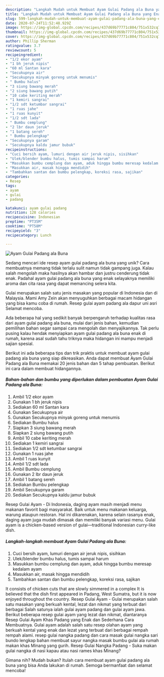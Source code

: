 ```yaml
---
description: "Langkah Mudah untuk Membuat Ayam Gulai Padang ala Buna yang Enak"
title: "Langkah Mudah untuk Membuat Ayam Gulai Padang ala Buna yang Enak"
slug: 599-langkah-mudah-untuk-membuat-ayam-gulai-padang-ala-buna-yang-enak
date: 2020-07-24T11:52:48.929Z
image: https://img-global.cpcdn.com/recipes/437d69b77771c804/751x532cq70/ayam-gulai-padang-ala-buna-foto-resep-utama.jpg
thumbnail: https://img-global.cpcdn.com/recipes/437d69b77771c804/751x532cq70/ayam-gulai-padang-ala-buna-foto-resep-utama.jpg
cover: https://img-global.cpcdn.com/recipes/437d69b77771c804/751x532cq70/ayam-gulai-padang-ala-buna-foto-resep-utama.jpg
author: Phillip Sherman
ratingvalue: 3.7
reviewcount: 5
recipeingredient:
- "1/2 ekor ayam"
- "1 bh jeruk nipis"
- "60 ml Santan kara"
- "Secukupnya air"
- "Secukupnya minyak goreng untuk menumis"
- " Bumbu halus"
- "3 siung bawang merah"
- "2 siung bawang putih"
- "10 cabe keriting merah"
- "1 kemiri sangrai"
- "1/2 sdt ketumbar sangrai"
- "1 ruas jahe"
- "1 ruas kunyit"
- "1/2 sdt lada"
- " Bumbu cemplung"
- "2 lbr daun jeruk"
- "1 batang sereh"
- " Bumbu pelengkap"
- "Secukupnya garam"
- "Secukupnya kaldu jamur bubuk"
recipeinstructions:
- "Cuci bersih ayam, lumuri dengan air jeruk nipis, sisihkan"
- "Ulek/blender bumbu halus, tumis sampai harum"
- "Masukkan bumbu cemplung dan ayam, aduk hingga bumbu meresap kedalam ayam"
- "Masukkan air, masak hingga mendidih"
- "Tambahkan santan dan bumbu pelengkap, koreksi rasa, sajikan"
categories:
- Resep
tags:
- ayam
- gulai
- padang

katakunci: ayam gulai padang 
nutrition: 128 calories
recipecuisine: Indonesian
preptime: "PT35M"
cooktime: "PT58M"
recipeyield: "3"
recipecategory: Lunch

---
```



![Ayam Gulai Padang ala Buna](https://img-global.cpcdn.com/recipes/437d69b77771c804/751x532cq70/ayam-gulai-padang-ala-buna-foto-resep-utama.jpg)

Sedang mencari ide resep ayam gulai padang ala buna yang unik? Cara membuatnya memang tidak terlalu sulit namun tidak gampang juga. Kalau salah mengolah maka hasilnya akan hambar dan justru cenderung tidak enak. Padahal ayam gulai padang ala buna yang enak selayaknya memiliki aroma dan cita rasa yang dapat memancing selera kita.

Gulai merupakan salah satu jenis masakan yang popular di Indonesia dan di Malaysia. Mami Amy Zein akan menyuguhkan berbagai macam hidangan yang bisa kamu coba di rumah. Resep gulai ayam padang ala dapur uni asri Selamat mencoba.

Ada beberapa hal yang sedikit banyak berpengaruh terhadap kualitas rasa dari ayam gulai padang ala buna, mulai dari jenis bahan, kemudian pemilihan bahan segar sampai cara mengolah dan menyajikannya. Tak perlu pusing kalau hendak menyiapkan ayam gulai padang ala buna enak di rumah, karena asal sudah tahu triknya maka hidangan ini mampu menjadi sajian spesial.


Berikut ini ada beberapa tips dan trik praktis untuk membuat ayam gulai padang ala buna yang siap dikreasikan. Anda dapat membuat Ayam Gulai Padang ala Buna memakai 20 jenis bahan dan 5 tahap pembuatan. Berikut ini cara dalam membuat hidangannya.

<!--inarticleads1-->

##### Bahan-bahan dan bumbu yang diperlukan dalam pembuatan Ayam Gulai Padang ala Buna:

1. Ambil 1/2 ekor ayam
1. Gunakan 1 bh jeruk nipis
1. Sediakan 60 ml Santan kara
1. Gunakan Secukupnya air
1. Gunakan Secukupnya minyak goreng untuk menumis
1. Sediakan  Bumbu halus
1. Siapkan 3 siung bawang merah
1. Siapkan 2 siung bawang putih
1. Ambil 10 cabe keriting merah
1. Sediakan 1 kemiri sangrai
1. Sediakan 1/2 sdt ketumbar sangrai
1. Gunakan 1 ruas jahe
1. Ambil 1 ruas kunyit
1. Ambil 1/2 sdt lada
1. Ambil  Bumbu cemplung
1. Gunakan 2 lbr daun jeruk
1. Ambil 1 batang sereh
1. Sediakan  Bumbu pelengkap
1. Ambil Secukupnya garam
1. Sediakan Secukupnya kaldu jamur bubuk


Resep Gulai Ayam - Di Indonesia, daging ayam masih menjadi menu makanan favorit bagi masyarakat. Baik untuk menu makanan keluarga, warung ataupun restoran. Hal ini dikarenakan, karena selain rasanya enak, daging ayam juga mudah dimasak dan memiliki banyak variasi menu. Gulai ayam is a chicken-based version of gulai—traditional Indonesian curry-like dish. 

<!--inarticleads2-->

##### Langkah-langkah membuat Ayam Gulai Padang ala Buna:

1. Cuci bersih ayam, lumuri dengan air jeruk nipis, sisihkan
1. Ulek/blender bumbu halus, tumis sampai harum
1. Masukkan bumbu cemplung dan ayam, aduk hingga bumbu meresap kedalam ayam
1. Masukkan air, masak hingga mendidih
1. Tambahkan santan dan bumbu pelengkap, koreksi rasa, sajikan


It consists of chicken cuts that are slowly simmered in a complex It is believed that the dish first appeared in Padang, West Sumatra, but it is now enjoyed throughout the country. Resep Gulai Ayam - Gulai merupakan salah satu masakan yang berkuah kental, lezat dan nikmat yang terbuat dari berbagai Salah satunya ialah gulai ayam padang dan gulai ayam jawa. Berikut beberapa resep gulai ayam yang lezat dan nikmat, diantaranya Resep Gulai Ayam Khas Padang yang Enak dan Sederhana Cara Membuatnya. Gulai ayam adalah salah satu resep olahan ayam yang berkuah kental yang enak dan lezat yang terbuat dari berbagai rempah rempah alami. resep gulai nangka padang dan cara masak gulai nangka sari bundo lengkap bahan membuat sayur nangka masak bumbu gulai ala rumah makan khas Minang yang gurih. Resep Gulai Nangka Padang - Suka makan gulai nangka di nasi kapau atau nasi rames khas Minang? 

Gimana nih? Mudah bukan? Itulah cara membuat ayam gulai padang ala buna yang bisa Anda lakukan di rumah. Semoga bermanfaat dan selamat mencoba!
